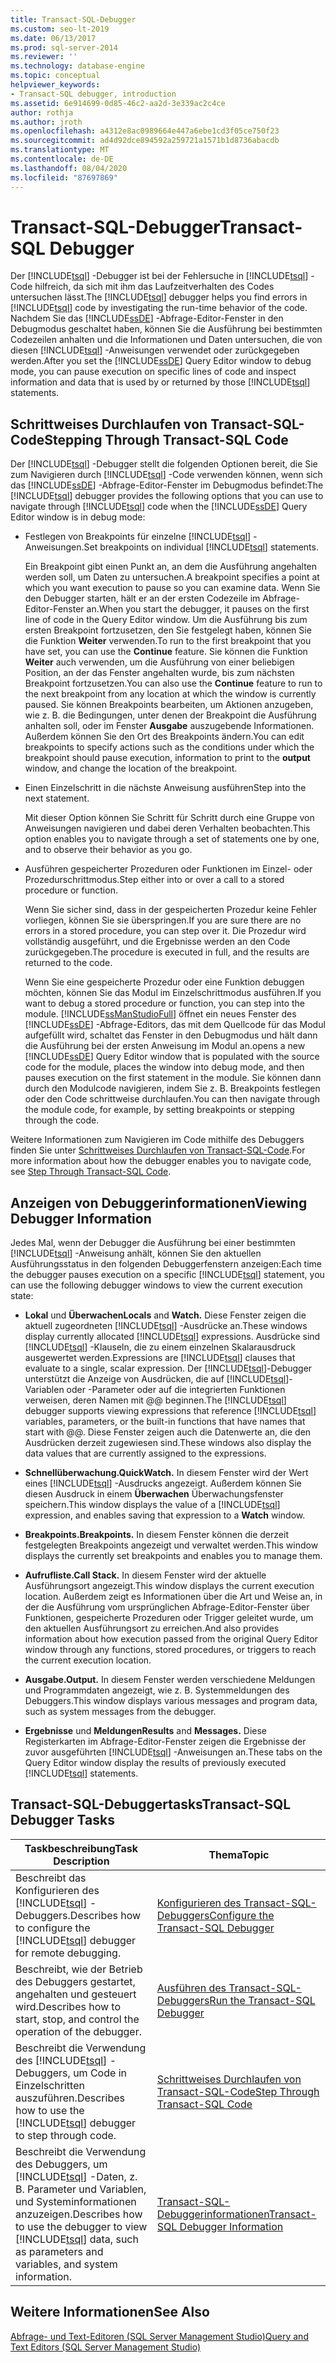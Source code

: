 ```yaml
---
title: Transact-SQL-Debugger
ms.custom: seo-lt-2019
ms.date: 06/13/2017
ms.prod: sql-server-2014
ms.reviewer: ''
ms.technology: database-engine
ms.topic: conceptual
helpviewer_keywords:
- Transact-SQL debugger, introduction
ms.assetid: 6e914699-0d85-46c2-aa2d-3e339ac2c4ce
author: rothja
ms.author: jroth
ms.openlocfilehash: a4312e8ac0989664e447a6ebe1cd3f05ce750f23
ms.sourcegitcommit: ad4d92dce894592a259721a1571b1d8736abacdb
ms.translationtype: MT
ms.contentlocale: de-DE
ms.lasthandoff: 08/04/2020
ms.locfileid: "87697869"
---
```

# <a name="transact-sql-debugger"></a><span data-ttu-id="3e10d-102">Transact-SQL-Debugger</span><span class="sxs-lookup"><span data-stu-id="3e10d-102">Transact-SQL Debugger</span></span>
  <span data-ttu-id="3e10d-103">Der [!INCLUDE[tsql](../../includes/tsql-md.md)] -Debugger ist bei der Fehlersuche in [!INCLUDE[tsql](../../includes/tsql-md.md)] -Code hilfreich, da sich mit ihm das Laufzeitverhalten des Codes untersuchen lässt.</span><span class="sxs-lookup"><span data-stu-id="3e10d-103">The [!INCLUDE[tsql](../../includes/tsql-md.md)] debugger helps you find errors in [!INCLUDE[tsql](../../includes/tsql-md.md)] code by investigating the run-time behavior of the code.</span></span> <span data-ttu-id="3e10d-104">Nachdem Sie das [!INCLUDE[ssDE](../../includes/ssde-md.md)] -Abfrage-Editor-Fenster in den Debugmodus geschaltet haben, können Sie die Ausführung bei bestimmten Codezeilen anhalten und die Informationen und Daten untersuchen, die von diesen [!INCLUDE[tsql](../../includes/tsql-md.md)] -Anweisungen verwendet oder zurückgegeben werden.</span><span class="sxs-lookup"><span data-stu-id="3e10d-104">After you set the [!INCLUDE[ssDE](../../includes/ssde-md.md)] Query Editor window to debug mode, you can pause execution on specific lines of code and inspect information and data that is used by or returned by those [!INCLUDE[tsql](../../includes/tsql-md.md)] statements.</span></span>  
  
## <a name="stepping-through-transact-sql-code"></a><span data-ttu-id="3e10d-105">Schrittweises Durchlaufen von Transact-SQL-Code</span><span class="sxs-lookup"><span data-stu-id="3e10d-105">Stepping Through Transact-SQL Code</span></span>  
 <span data-ttu-id="3e10d-106">Der [!INCLUDE[tsql](../../includes/tsql-md.md)] -Debugger stellt die folgenden Optionen bereit, die Sie zum Navigieren durch [!INCLUDE[tsql](../../includes/tsql-md.md)] -Code verwenden können, wenn sich das [!INCLUDE[ssDE](../../includes/ssde-md.md)] -Abfrage-Editor-Fenster im Debugmodus befindet:</span><span class="sxs-lookup"><span data-stu-id="3e10d-106">The [!INCLUDE[tsql](../../includes/tsql-md.md)] debugger provides the following options that you can use to navigate through [!INCLUDE[tsql](../../includes/tsql-md.md)] code when the [!INCLUDE[ssDE](../../includes/ssde-md.md)] Query Editor window is in debug mode:</span></span>  
  
-   <span data-ttu-id="3e10d-107">Festlegen von Breakpoints für einzelne [!INCLUDE[tsql](../../includes/tsql-md.md)] -Anweisungen.</span><span class="sxs-lookup"><span data-stu-id="3e10d-107">Set breakpoints on individual [!INCLUDE[tsql](../../includes/tsql-md.md)] statements.</span></span>  
  
     <span data-ttu-id="3e10d-108">Ein Breakpoint gibt einen Punkt an, an dem die Ausführung angehalten werden soll, um Daten zu untersuchen.</span><span class="sxs-lookup"><span data-stu-id="3e10d-108">A breakpoint specifies a point at which you want execution to pause so you can examine data.</span></span> <span data-ttu-id="3e10d-109">Wenn Sie den Debugger starten, hält er an der ersten Codezeile im Abfrage-Editor-Fenster an.</span><span class="sxs-lookup"><span data-stu-id="3e10d-109">When you start the debugger, it pauses on the first line of code in the Query Editor window.</span></span> <span data-ttu-id="3e10d-110">Um die Ausführung bis zum ersten Breakpoint fortzusetzen, den Sie festgelegt haben, können Sie die Funktion **Weiter** verwenden.</span><span class="sxs-lookup"><span data-stu-id="3e10d-110">To run to the first breakpoint that you have set, you can use the **Continue** feature.</span></span> <span data-ttu-id="3e10d-111">Sie können die Funktion **Weiter** auch verwenden, um die Ausführung von einer beliebigen Position, an der das Fenster angehalten wurde, bis zum nächsten Breakpoint fortzusetzen.</span><span class="sxs-lookup"><span data-stu-id="3e10d-111">You can also use the **Continue** feature to run to the next breakpoint from any location at which the window is currently paused.</span></span> <span data-ttu-id="3e10d-112">Sie können Breakpoints bearbeiten, um Aktionen anzugeben, wie z. B. die Bedingungen, unter denen der Breakpoint die Ausführung anhalten soll, oder im Fenster **Ausgabe** auszugebende Informationen. Außerdem können Sie den Ort des Breakpoints ändern.</span><span class="sxs-lookup"><span data-stu-id="3e10d-112">You can edit breakpoints to specify actions such as the conditions under which the breakpoint should pause execution, information to print to the **output** window, and change the location of the breakpoint.</span></span>  
  
-   <span data-ttu-id="3e10d-113">Einen Einzelschritt in die nächste Anweisung ausführen</span><span class="sxs-lookup"><span data-stu-id="3e10d-113">Step into the next statement.</span></span>  
  
     <span data-ttu-id="3e10d-114">Mit dieser Option können Sie Schritt für Schritt durch eine Gruppe von Anweisungen navigieren und dabei deren Verhalten beobachten.</span><span class="sxs-lookup"><span data-stu-id="3e10d-114">This option enables you to navigate through a set of statements one by one, and to observe their behavior as you go.</span></span>  
  
-   <span data-ttu-id="3e10d-115">Ausführen gespeicherter Prozeduren oder Funktionen im Einzel- oder Prozedurschrittmodus.</span><span class="sxs-lookup"><span data-stu-id="3e10d-115">Step either into or over a call to a stored procedure or function.</span></span>  
  
     <span data-ttu-id="3e10d-116">Wenn Sie sicher sind, dass in der gespeicherten Prozedur keine Fehler vorliegen, können Sie sie überspringen.</span><span class="sxs-lookup"><span data-stu-id="3e10d-116">If you are sure there are no errors in a stored procedure, you can step over it.</span></span> <span data-ttu-id="3e10d-117">Die Prozedur wird vollständig ausgeführt, und die Ergebnisse werden an den Code zurückgegeben.</span><span class="sxs-lookup"><span data-stu-id="3e10d-117">The procedure is executed in full, and the results are returned to the code.</span></span>  
  
     <span data-ttu-id="3e10d-118">Wenn Sie eine gespeicherte Prozedur oder eine Funktion debuggen möchten, können Sie das Modul im Einzelschrittmodus ausführen.</span><span class="sxs-lookup"><span data-stu-id="3e10d-118">If you want to debug a stored procedure or function, you can step into the module.</span></span> [!INCLUDE[ssManStudioFull](../../includes/ssmanstudiofull-md.md)] <span data-ttu-id="3e10d-119">öffnet ein neues Fenster des [!INCLUDE[ssDE](../../includes/ssde-md.md)] -Abfrage-Editors, das mit dem Quellcode für das Modul aufgefüllt wird, schaltet das Fenster in den Debugmodus und hält dann die Ausführung bei der ersten Anweisung im Modul an.</span><span class="sxs-lookup"><span data-stu-id="3e10d-119">opens a new [!INCLUDE[ssDE](../../includes/ssde-md.md)] Query Editor window that is populated with the source code for the module, places the window into debug mode, and then pauses execution on the first statement in the module.</span></span> <span data-ttu-id="3e10d-120">Sie können dann durch den Modulcode navigieren, indem Sie z. B. Breakpoints festlegen oder den Code schrittweise durchlaufen.</span><span class="sxs-lookup"><span data-stu-id="3e10d-120">You can then navigate through the module code, for example, by setting breakpoints or stepping through the code.</span></span>  
  
 <span data-ttu-id="3e10d-121">Weitere Informationen zum Navigieren im Code mithilfe des Debuggers finden Sie unter [Schrittweises Durchlaufen von Transact-SQL-Code](step-through-transact-sql-code.md).</span><span class="sxs-lookup"><span data-stu-id="3e10d-121">For more information about how the debugger enables you to navigate code, see [Step Through Transact-SQL Code](step-through-transact-sql-code.md).</span></span>  
  
## <a name="viewing-debugger-information"></a><span data-ttu-id="3e10d-122">Anzeigen von Debuggerinformationen</span><span class="sxs-lookup"><span data-stu-id="3e10d-122">Viewing Debugger Information</span></span>  
 <span data-ttu-id="3e10d-123">Jedes Mal, wenn der Debugger die Ausführung bei einer bestimmten [!INCLUDE[tsql](../../includes/tsql-md.md)] -Anweisung anhält, können Sie den aktuellen Ausführungsstatus in den folgenden Debuggerfenstern anzeigen:</span><span class="sxs-lookup"><span data-stu-id="3e10d-123">Each time the debugger pauses execution on a specific [!INCLUDE[tsql](../../includes/tsql-md.md)] statement, you can use the following debugger windows to view the current execution state:</span></span>  
  
-   <span data-ttu-id="3e10d-124">**Lokal** und **Überwachen**</span><span class="sxs-lookup"><span data-stu-id="3e10d-124">**Locals** and **Watch.**</span></span> <span data-ttu-id="3e10d-125">Diese Fenster zeigen die aktuell zugeordneten [!INCLUDE[tsql](../../includes/tsql-md.md)] -Ausdrücke an.</span><span class="sxs-lookup"><span data-stu-id="3e10d-125">These windows display currently allocated [!INCLUDE[tsql](../../includes/tsql-md.md)] expressions.</span></span> <span data-ttu-id="3e10d-126">Ausdrücke sind [!INCLUDE[tsql](../../includes/tsql-md.md)] -Klauseln, die zu einem einzelnen Skalarausdruck ausgewertet werden.</span><span class="sxs-lookup"><span data-stu-id="3e10d-126">Expressions are [!INCLUDE[tsql](../../includes/tsql-md.md)] clauses that evaluate to a single, scalar expression.</span></span> <span data-ttu-id="3e10d-127">Der [!INCLUDE[tsql](../../includes/tsql-md.md)]-Debugger unterstützt die Anzeige von Ausdrücken, die auf [!INCLUDE[tsql](../../includes/tsql-md.md)]-Variablen oder -Parameter oder auf die integrierten Funktionen verweisen, deren Namen mit @@ beginnen.</span><span class="sxs-lookup"><span data-stu-id="3e10d-127">The [!INCLUDE[tsql](../../includes/tsql-md.md)] debugger supports viewing expressions that reference [!INCLUDE[tsql](../../includes/tsql-md.md)] variables, parameters, or the built-in functions that have names that start with @@.</span></span> <span data-ttu-id="3e10d-128">Diese Fenster zeigen auch die Datenwerte an, die den Ausdrücken derzeit zugewiesen sind.</span><span class="sxs-lookup"><span data-stu-id="3e10d-128">These windows also display the data values that are currently assigned to the expressions.</span></span>  
  
-   <span data-ttu-id="3e10d-129">**Schnellüberwachung.**</span><span class="sxs-lookup"><span data-stu-id="3e10d-129">**QuickWatch.**</span></span> <span data-ttu-id="3e10d-130">In diesem Fenster wird der Wert eines [!INCLUDE[tsql](../../includes/tsql-md.md)] -Ausdrucks angezeigt. Außerdem können Sie diesen Ausdruck in einem **Überwachen** Überwachungsfenster speichern.</span><span class="sxs-lookup"><span data-stu-id="3e10d-130">This window displays the value of a [!INCLUDE[tsql](../../includes/tsql-md.md)] expression, and enables saving that expression to a **Watch** window.</span></span>  
  
-   <span data-ttu-id="3e10d-131">**Breakpoints.**</span><span class="sxs-lookup"><span data-stu-id="3e10d-131">**Breakpoints.**</span></span> <span data-ttu-id="3e10d-132">In diesem Fenster können die derzeit festgelegten Breakpoints angezeigt und verwaltet werden.</span><span class="sxs-lookup"><span data-stu-id="3e10d-132">This window displays the currently set breakpoints and enables you to manage them.</span></span>  
  
-   <span data-ttu-id="3e10d-133">**Aufrufliste.**</span><span class="sxs-lookup"><span data-stu-id="3e10d-133">**Call Stack.**</span></span> <span data-ttu-id="3e10d-134">In diesem Fenster wird der aktuelle Ausführungsort angezeigt.</span><span class="sxs-lookup"><span data-stu-id="3e10d-134">This window displays the current execution location.</span></span> <span data-ttu-id="3e10d-135">Außerdem zeigt es Informationen über die Art und Weise an, in der die Ausführung vom ursprünglichen Abfrage-Editor-Fenster über Funktionen, gespeicherte Prozeduren oder Trigger geleitet wurde, um den aktuellen Ausführungsort zu erreichen.</span><span class="sxs-lookup"><span data-stu-id="3e10d-135">And also provides information about how execution passed from the original Query Editor window through any functions, stored procedures, or triggers to reach the current execution location.</span></span>  
  
-   <span data-ttu-id="3e10d-136">**Ausgabe.**</span><span class="sxs-lookup"><span data-stu-id="3e10d-136">**Output.**</span></span> <span data-ttu-id="3e10d-137">In diesem Fenster werden verschiedene Meldungen und Programmdaten angezeigt, wie z. B. Systemmeldungen des Debuggers.</span><span class="sxs-lookup"><span data-stu-id="3e10d-137">This window displays various messages and program data, such as system messages from the debugger.</span></span>  
  
-   <span data-ttu-id="3e10d-138">**Ergebnisse** und **Meldungen**</span><span class="sxs-lookup"><span data-stu-id="3e10d-138">**Results** and **Messages.**</span></span> <span data-ttu-id="3e10d-139">Diese Registerkarten im Abfrage-Editor-Fenster zeigen die Ergebnisse der zuvor ausgeführten [!INCLUDE[tsql](../../includes/tsql-md.md)] -Anweisungen an.</span><span class="sxs-lookup"><span data-stu-id="3e10d-139">These tabs on the Query Editor window display the results of previously executed [!INCLUDE[tsql](../../includes/tsql-md.md)] statements.</span></span>  
  
## <a name="transact-sql-debugger-tasks"></a><span data-ttu-id="3e10d-140">Transact-SQL-Debuggertasks</span><span class="sxs-lookup"><span data-stu-id="3e10d-140">Transact-SQL Debugger Tasks</span></span>  
  
|<span data-ttu-id="3e10d-141">Taskbeschreibung</span><span class="sxs-lookup"><span data-stu-id="3e10d-141">Task Description</span></span>|<span data-ttu-id="3e10d-142">Thema</span><span class="sxs-lookup"><span data-stu-id="3e10d-142">Topic</span></span>|  
|----------------------|-----------|  
|<span data-ttu-id="3e10d-143">Beschreibt das Konfigurieren des [!INCLUDE[tsql](../../includes/tsql-md.md)] -Debuggers.</span><span class="sxs-lookup"><span data-stu-id="3e10d-143">Describes how to configure the [!INCLUDE[tsql](../../includes/tsql-md.md)] debugger for remote debugging.</span></span>|[<span data-ttu-id="3e10d-144">Konfigurieren des Transact-SQL-Debuggers</span><span class="sxs-lookup"><span data-stu-id="3e10d-144">Configure the Transact-SQL Debugger</span></span>](configure-firewall-rules-before-running-the-tsql-debugger.md)|  
|<span data-ttu-id="3e10d-145">Beschreibt, wie der Betrieb des Debuggers gestartet, angehalten und gesteuert wird.</span><span class="sxs-lookup"><span data-stu-id="3e10d-145">Describes how to start, stop, and control the operation of the debugger.</span></span>|[<span data-ttu-id="3e10d-146">Ausführen des Transact-SQL-Debuggers</span><span class="sxs-lookup"><span data-stu-id="3e10d-146">Run the Transact-SQL Debugger</span></span>](transact-sql-debugger.md)|  
|<span data-ttu-id="3e10d-147">Beschreibt die Verwendung des [!INCLUDE[tsql](../../includes/tsql-md.md)] -Debuggers, um Code in Einzelschritten auszuführen.</span><span class="sxs-lookup"><span data-stu-id="3e10d-147">Describes how to use the [!INCLUDE[tsql](../../includes/tsql-md.md)] debugger to step through code.</span></span>|[<span data-ttu-id="3e10d-148">Schrittweises Durchlaufen von Transact-SQL-Code</span><span class="sxs-lookup"><span data-stu-id="3e10d-148">Step Through Transact-SQL Code</span></span>](step-through-transact-sql-code.md)|  
|<span data-ttu-id="3e10d-149">Beschreibt die Verwendung des Debuggers, um [!INCLUDE[tsql](../../includes/tsql-md.md)] -Daten, z. B. Parameter und Variablen, und Systeminformationen anzuzeigen.</span><span class="sxs-lookup"><span data-stu-id="3e10d-149">Describes how to use the debugger to view [!INCLUDE[tsql](../../includes/tsql-md.md)] data, such as parameters and variables, and system information.</span></span>|[<span data-ttu-id="3e10d-150">Transact-SQL-Debuggerinformationen</span><span class="sxs-lookup"><span data-stu-id="3e10d-150">Transact-SQL Debugger Information</span></span>](transact-sql-debugger-information.md)|  
  
## <a name="see-also"></a><span data-ttu-id="3e10d-151">Weitere Informationen</span><span class="sxs-lookup"><span data-stu-id="3e10d-151">See Also</span></span>  
 [<span data-ttu-id="3e10d-152">Abfrage- und Text-Editoren &#40;SQL Server Management Studio&#41;</span><span class="sxs-lookup"><span data-stu-id="3e10d-152">Query and Text Editors &#40;SQL Server Management Studio&#41;</span></span>](../scripting/query-and-text-editors-sql-server-management-studio.md)  
  
  
